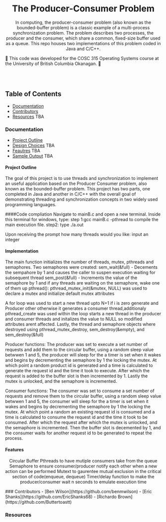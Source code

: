 <h1 align="center">
  The Producer-Consumer Problem
</h1>
<p align="center">
  
</p>

<p align="center">
In computing, the producer-consumer problem (also known as the bounded-buffer problem) is a classic example of a multi-process synchronization problem. The problem describes two processes, the producer and the consumer, which share a common, fixed-size buffer used as a queue. This repo houses two implementations of this problem coded in Java and C/C++.
  
</p> 

<p align="left">
  🚧
 This code was developed for the COSC 315 Operating Systems course at the University of British Columbia Okanagan.
  🚧
</p>

<br><br>

## Table of Contents

- [Documentation](#documentation)
- [Contributors](#contributors)
- [Resources](#resources) TBA



### Documentation
 - [Project Outline](#project-outline)
 - [Design Choices](#design-choices) TBA
 - [Feautres](#features) TBA
 - [Sample Output](/sampleoutputs.txt) TBA
 
 
#### Project Outline

The goal of this project is to use threads and synchronization to implement an
useful application based on the Producer Consumer problem, also known as the bounded-buffer problem.
This project has two parts, one completed in Java and another in C/C++
with the overall goal of demonstrating threading and synchronization
concepts in two widely used programming languages.

####Code compliation
Navigate to mainB.c and open a new terminal. Inside this terminal for windows, type:
step 1:gcc mainB.c -pthread to compile the main execution file.
step2: type ./a.out

Upon receiving the prompt how many threads would you like: 
input an integer

#### Implementation

The main function initializes the number of threads, mutex, pthreads and semaphores.
Two semaphores were created:
  sem_wait(&full) - Decements the sempahore by 1 and causes the caller to suspen execution waiting for subsequent thread
  sem_post(&full) - Increments the value of the semaphore by 1 and if any threads are waiting on the semaphore, wake one of them up
pthread(): 
  pthread_mutex_init(&mutex, NULL) was used to declare a mutex and initialize default mutex attributes 

A for loop was used to start a new thread upto N+1 if i is zero generate and Producer other otherwise it generates a consumer thread,additionaly pthread_create was used within the loop starts a new thread in the producer and consumer threads and initalizes the value to NULL so modified attributes arent affected.
Lastly, the thread and semaphore objects where destroyed using pthread_mutex_destroy, sem_destroy(&empty), and sem_destroy(&full)
 
Producer functions:
The producer was set to execute a set number of requests and add them to the circular buffer, using a random sleep value betwwen 1 and 5, the producer will sleep for the a timer is set when it wakes and begins by decrementing the semaphore by 1 the locking the mutex. At which point a random product id is generated and a time is calculated to generate the request id and the time it took to execute. After which the request is added to the buffer slot is then incremented by 1. Lastly the mutex is unlocked, and the semaphore is incremented.

 

Consumer functions: 
The consumer was set to consume a set number of requests and remove them to the circular buffer, using a random sleep value betwwen 1 and 5, the consumer will sleep for the a timer is set when it wakes and begins by decrementing the semaphore by 1 the locking the mutex. At which point a random an existing request id is consumed and a time is calculated to consume the request id and the time it took to be consumed. After which the request after which the mutex is unlocked, and the semaphore is incremented. Then the buffer slot is decemented by 1, and the consumer waits for another request id to be generated to repeat the process.


#### Features


<p align="center">
Circular Buffer
Pthreads to have mutiple consumers take from the queue
Semaphore to ensure consumer/producer notify each other when a new action can be performed
Mutext to gaurentee mutual exclusion in the critical section of code(enqueue, dequeue)
Timer/delay function to make the producer/consumer wait n seconds to emulate execution time
  </p>
### Contributors
 - [Ben Wilson](https://github.com/benmwilson)
 - [Eric Shanks](https://github.com/EricShanks68)
 - [Richardo Brown](https://github.com/Buttertoastt)

### Resources

